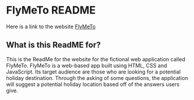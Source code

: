 # FlyMeTo README
Here is a link to the website [FlyMeTo](https://8000-alikarimini-milestonepr-wq06ezr4i1m.ws-eu46.gitpod.io/index.html)

## What is this ReadME for?
This is the ReadMe for the website for the fictional web application called FlyMeTo. FlyMeTo is a web-based app built using HTML, CSS and JavaScript. Its target audience are those who are looking for a potential holiday destination. Through the asking of some questions, the application will suggest a potential holiday location based off of the answers users give. 